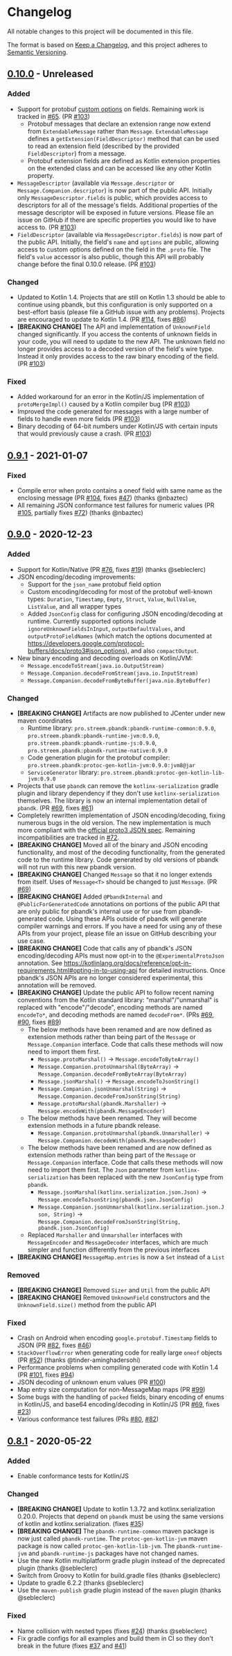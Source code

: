 # Changelog

All notable changes to this project will be documented in this file.

The format is based on [Keep a Changelog](https://keepachangelog.com/en/1.0.0/), and this project adheres to [Semantic Versioning](https://semver.org/spec/v2.0.0.html).


## [0.10.0] - Unreleased

[0.10.0]: https://github.com/streem/pbandk/compare/v0.9.1...HEAD

### Added

* Support for protobuf [custom options](https://developers.google.com/protocol-buffers/docs/proto#customoptions) on fields. Remaining work is tracked in [#65]. (PR [#103])
    * Protobuf messages that declare an extension range now extend from `ExtendableMessage` rather than `Message`. `ExtendableMessage` defines a `getExtension(FieldDescriptor)` method that can be used to read an extension field (described by the provided `FieldDescriptor`) from a message.
    * Protobuf extension fields are defined as Kotlin extension properties on the extended class and can be accessed like any other Kotlin property.
* `MessageDescriptor` (available via `Message.descriptor` or `Message.Companion.descriptor`) is now part of the public API. Initially only `MessageDescriptor.fields` is public, which provides access to descriptors for all of the message's fields. Additional properties of the message descriptor will be exposed in future versions. Please file an issue on GitHub if there are specific properties you would like to have access to. (PR [#103])
* `FieldDescriptor` (available via `MessageDescriptor.fields`) is now part of the public API. Initially, the field's `name` and `options` are public, allowing access to custom options defined on the field in the `.proto` file. The field's `value` accessor is also public, though this API will probably change before the final 0.10.0 release. (PR [#103])

### Changed

* Updated to Kotlin 1.4. Projects that are still on Kotlin 1.3 should be able to continue using pbandk, but this configuration is only supported on a best-effort basis (please file a GitHub issue with any problems). Projects are encouraged to update to Kotlin 1.4. (PR [#114], fixes [#86])
* **[BREAKING CHANGE]** The API and implementation of `UnknownField` changed significantly. If you access the contents of unknown fields in your code, you will need to update to the new API. The unknown field no longer provides access to a decoded version of the field's wire type. Instead it only provides access to the raw binary encoding of the field. (PR [#103])

### Fixed

* Added workaround for an error in the Kotlin/JS implementation of `protoMergeImpl()` caused by a Kotlin compiler bug (PR [#103])
* Improved the code generated for messages with a large number of fields to handle even more fields (PR [#103])
* Binary decoding of 64-bit numbers under Kotlin/JS with certain inputs that would previously cause a crash. (PR [#103])

[#65]: https://github.com/streem/pbandk/issues/65
[#86]: https://github.com/streem/pbandk/issues/86
[#103]: https://github.com/streem/pbandk/pull/103
[#114]: https://github.com/streem/pbandk/pull/114


## [0.9.1] - 2021-01-07

[0.9.1]: https://github.com/streem/pbandk/compare/v0.9.0...v0.9.1

### Fixed

* Compile error when proto contains a oneof field with same name as the enclosing message (PR [#104], fixes [#47]) (thanks @nbaztec)
* All remaining JSON conformance test failures for numeric values (PR [#105], partially fixes [#72]) (thanks @nbaztec)

[#47]: https://github.com/streem/pbandk/issues/47
[#72]: https://github.com/streem/pbandk/issues/72
[#104]: https://github.com/streem/pbandk/pull/104
[#105]: https://github.com/streem/pbandk/pull/105


## [0.9.0] - 2020-12-23

[0.9.0]: https://github.com/streem/pbandk/compare/v0.8.1...v0.9.0

### Added

* Support for Kotlin/Native (PR [#76], fixes [#19]) (thanks @sebleclerc)
* JSON encoding/decoding improvements:
    * Support for the `json_name` protobuf field option
    * Custom encoding/decoding for most of the protobuf well-known types: `Duration`, `Timestamp`, `Empty`,  `Struct`, `Value`, `NullValue`, `ListValue`, and all wrapper types
    * Added `JsonConfig` class for configuring JSON encoding/decoding at runtime. Currently supported options include `ignoreUnknownFieldsInInput`, `outputDefaultValues`, and `outputProtoFieldNames` (which match the options documented at https://developers.google.com/protocol-buffers/docs/proto3#json_options), and also `compactOutput`.
* New binary encoding and decoding overloads on Kotlin/JVM:
    * `Message.encodeToStream(java.io.OutputStream)`
    * `Message.Companion.decodeFromStream(java.io.InputStream)`
    * `Message.Companion.decodeFromByteBuffer(java.nio.ByteBuffer)`

### Changed

* **[BREAKING CHANGE]** Artifacts are now published to JCenter under new maven coordinates
    * Runtime library: `pro.streem.pbandk:pbandk-runtime-common:0.9.0`, `pro.streem.pbandk:pbandk-runtime-jvm:0.9.0`, `pro.streem.pbandk:pbandk-runtime-js:0.9.0`, `pro.streem.pbandk:pbandk-runtime-native:0.9.0`
    * Code generation plugin for the protobuf compiler: `pro.streem.pbandk:protoc-gen-kotlin-jvm:0.9.0:jvm8@jar`
    * `ServiceGenerator` library: `pro.streem.pbandk:protoc-gen-kotlin-lib-jvm:0.9.0`
* Projects that use `pbandk` can remove the `kotlinx-serialization` gradle plugin and library dependency if they don't use `kotlinx-serialization` themselves. The library is now an internal implementation detail of `pbandk`. (PR [#69], fixes [#61])
* Completely rewritten implementation of JSON encoding/decoding, fixing numerous bugs in the old version. The new implementation is much more compliant with the [official proto3 JSON spec](https://developers.google.com/protocol-buffers/docs/proto3#json). Remaining incompatibilities are tracked in [#72].
* **[BREAKING CHANGE]** Moved all of the binary and JSON encoding functionality, and most of the decoding functionality, from the generated code to the runtime library. Code generated by old versions of pbandk will not run with this new pbandk version.
* **[BREAKING CHANGE]** Changed `Message` so that it no longer extends from itself. Uses of `Message<T>` should be changed to just `Message`. (PR [#69])
* **[BREAKING CHANGE]** Added `@PbandkInternal` and `@PublicForGeneratedCode` annotations on portions of the public API that are only public for pbandk's internal use or for use from pbandk-generated code. Using these APIs outside of pbandk will generate compiler warnings and errors. If you have a need for using any of these APIs from your project, please file an issue on GitHub describing your use case.
* **[BREAKING CHANGE]** Code that calls any of pbandk's JSON encoding/decoding APIs must now opt-in to the `@ExperimentalProtoJson` annotation. See https://kotlinlang.org/docs/reference/opt-in-requirements.html#opting-in-to-using-api for detailed instructions. Once pbandk's JSON APIs are no longer considered experimental, this annotation will be removed.
* **[BREAKING CHANGE]** Update the public API to follow recent naming conventions from the Kotlin standard library: "marshal"/"unmarshal" is replaced with "encode"/"decode", encoding methods are named `encodeTo*`, and decoding methods are named `decodeFrom*`. (PRs [#69], [#90], fixes [#89])
    * The below methods have been renamed and are now defined as extension methods rather than being part of the `Message` or `Message.Companion` interface. Code that calls these methods will now need to import them first.
        * `Message.protoMarshal()` -> `Message.encodeToByteArray()`
        * `Message.Companion.protoUnmarshal(ByteArray)` -> `Message.Companion.decodeFromByteArray(ByteArray)`
        * `Message.jsonMarshal()` -> `Message.encodeToJsonString()`
        * `Message.Companion.jsonUnmarshal(String)` -> `Message.Companion.decodeFromJsonString(String)`
        * `Message.protoMarshal(pbandk.Marshaller)` -> `Message.encodeWith(pbandk.MessageEncoder)`
    * The below methods have been renamed. They will become extension methods in a future pbandk release.
        * `Message.Companion.protoUnmarshal(pbandk.Unmarshaller)` -> `Message.Companion.decodeWith(pbandk.MessageDecoder)`
    * The below methods have been renamed and are now defined as extension methods rather than being part of the `Message` or `Message.Companion` interface. Code that calls these methods will now need to import them first. The `Json` parameter from `kotlinx-serialization` has been replaced with the new `JsonConfig` type from `pbandk`.
        * `Message.jsonMarshal(kotlinx.serialization.json.Json)` -> `Message.encodeToJsonString(pbandk.json.JsonConfig)`
        * `Message.Companion.jsonUnmarshal(kotlinx.serialization.json.Json, String)` -> `Message.Companion.decodeFromJsonString(String, pbandk.json.JsonConfig)`
    * Replaced `Marshaller` and `Unmarshaller` interfaces with `MessageEncoder` and `MessageDecoder` interfaces, which are much simpler and function differently from the previous interfaces
* **[BREAKING CHANGE]** `MessageMap.entries` is now a `Set` instead of a `List`

### Removed

* **[BREAKING CHANGE]** Removed `Sizer` and `Util` from the public API
* **[BREAKING CHANGE]** Removed `UnknownField` constructors and the `UnknownField.size()` method from the public API

### Fixed

* Crash on Android when encoding `google.protobuf.Timestamp` fields to JSON (PR [#82], fixes [#46])
* `StackOverflowError` when generating code for really large `oneof` objects (PR [#52]) (thanks @tinder-aminghadersohi)
* Performance problems when compiling generated code with Kotlin 1.4 (PR [#101], fixes [#94])
* JSON decoding of unknown enum values (PR [#100])
* Map entry size computation for non-MessageMap maps (PR [#99])
* Some bugs with the handling of `packed` fields, binary encoding of enums in Kotlin/JS, and base64 encoding/decoding in Kotlin/JS (PR [#69], fixes [#23])
* Various conformance test failures (PRs [#80], [#82])

[#19]: https://github.com/streem/pbandk/issues/19
[#23]: https://github.com/streem/pbandk/issues/23
[#46]: https://github.com/streem/pbandk/issues/46
[#52]: https://github.com/streem/pbandk/pull/52
[#61]: https://github.com/streem/pbandk/issues/61
[#69]: https://github.com/streem/pbandk/pull/69
[#72]: https://github.com/streem/pbandk/issues/72
[#76]: https://github.com/streem/pbandk/pull/76
[#80]: https://github.com/streem/pbandk/pull/80
[#82]: https://github.com/streem/pbandk/pull/82
[#89]: https://github.com/streem/pbandk/issues/89
[#90]: https://github.com/streem/pbandk/pull/90
[#94]: https://github.com/streem/pbandk/issues/94
[#99]: https://github.com/streem/pbandk/pull/99
[#100]: https://github.com/streem/pbandk/pull/100
[#101]: https://github.com/streem/pbandk/pull/101


## [0.8.1] - 2020-05-22

[0.8.1]: https://github.com/streem/pbandk/compare/v0.8.0...v0.8.1

### Added

* Enable conformance tests for Kotlin/JS

### Changed

* **[BREAKING CHANGE]** Update to kotlin 1.3.72 and kotlinx.serialization 0.20.0. Projects that depend on `pbandk` must be using the same versions of kotlin and kotlinx.serialization. (fixes [#35])
* **[BREAKING CHANGE]** The `pbandk-runtime-common` maven package is now just called `pbandk-runtime`. The `protoc-gen-kotlin-jvm` maven package is now called `protoc-gen-kotlin-lib-jvm`. The `pbandk-runtime-jvm` and `pbandk-runtime-js` packages have not changed names.
* Use the new Kotlin multiplatform gradle plugin instead of the deprecated plugin (thanks @sebleclerc)
* Switch from Groovy to Kotlin for build.gradle files (thanks @sebleclerc)
* Update to gradle 6.2.2 (thanks @sebleclerc)
* Use the `maven-publish` gradle plugin instead of the `maven` plugin (thanks @sebleclerc)

### Fixed

* Name collision with nested types (fixes [#24]) (thanks @sebleclerc)
* Fix gradle configs for all examples and build them in CI so they don't break in the future (fixes [#37] and [#41])

[#24]: https://github.com/streem/pbandk/issues/24
[#35]: https://github.com/streem/pbandk/issues/35
[#37]: https://github.com/streem/pbandk/issues/37
[#41]: https://github.com/streem/pbandk/issues/41

